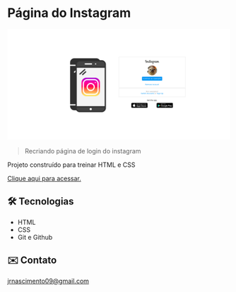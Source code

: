 # Página do Instagram

![preview](./.github/preview.png)

> Recriando página de login do instagram

Projeto construído para treinar HTML e CSS

[Clique aqui para acessar.](https://ocnjota.github.io/RecriandoPagInsta_Aula/) 

## 🛠️ Tecnologias

- HTML
- CSS
- Git e Github 

## ✉️ Contato

jrnascimento09@gmail.com